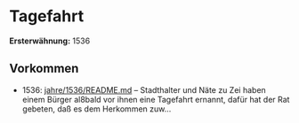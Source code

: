 # Tagefahrt

**Ersterwähnung:** 1536

## Vorkommen
- 1536: [jahre/1536/README.md](../jahre/1536/README.md) – Stadthalter und Näte zu Zei haben einem Bürger
al8bald vor ihnen eine Tagefahrt ernannt, dafür hat der
Rat gebeten, daß es dem Herkommen zuw...
